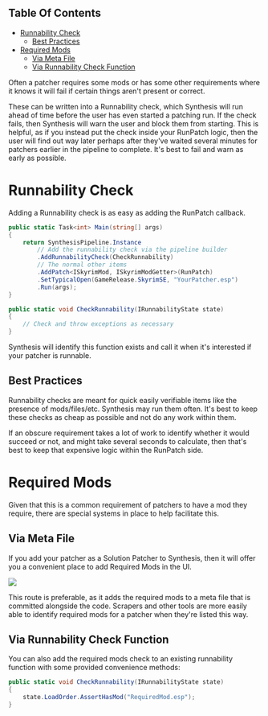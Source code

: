 <!-- START doctoc generated TOC please keep comment here to allow auto update -->
<!-- DON'T EDIT THIS SECTION, INSTEAD RE-RUN doctoc TO UPDATE -->
## Table Of Contents

- [Runnability Check](#runnability-check)
  - [Best Practices](#best-practices)
- [Required Mods](#required-mods)
  - [Via Meta File](#via-meta-file)
  - [Via Runnability Check Function](#via-runnability-check-function)

<!-- END doctoc generated TOC please keep comment here to allow auto update -->

Often a patcher requires some mods or has some other requirements where it knows it will fail if certain things aren't present or correct.

These can be written into a Runnability check, which Synthesis will run ahead of time before the user has even started a patching run.  If the check fails, then Synthesis will warn the user and block them from starting.   This is helpful, as if you instead put the check inside your RunPatch logic, then the user will find out way later perhaps after they've waited several minutes for patchers earlier in the pipeline to complete.  It's best to fail and warn as early as possible.

# Runnability Check
Adding a Runnability check is as easy as adding the RunPatch callback.

```cs
public static Task<int> Main(string[] args)
{
    return SynthesisPipeline.Instance
        // Add the runnability check via the pipeline builder
        .AddRunnabilityCheck(CheckRunnability)
        // The normal other items
        .AddPatch<ISkyrimMod, ISkyrimModGetter>(RunPatch)
        .SetTypicalOpen(GameRelease.SkyrimSE, "YourPatcher.esp")
        .Run(args);
}

public static void CheckRunnability(IRunnabilityState state)
{
    // Check and throw exceptions as necessary
}
```

Synthesis will identify this function exists and call it when it's interested if your patcher is runnable.

## Best Practices
Runnability checks are meant for quick easily verifiable items like the presence of mods/files/etc. 
Synthesis may run them often.  It's best to keep these checks as cheap as possible and not do any work within them.

If an obscure requirement takes a lot of work to identify whether it would succeed or not, and might take several seconds to calculate, then that's best to keep that expensive logic within the RunPatch side.

# Required Mods
Given that this is a common requirement of patchers to have a mod they require, there are special systems in place to help facilitate this.

## Via Meta File
If you add your patcher as a Solution Patcher to Synthesis, then it will offer you a convenient place to add Required Mods in the UI.

![](https://i.imgur.com/hQTP2ni.png)

This route is preferable, as it adds the required mods to a meta file that is committed alongside the code.  Scrapers and other tools are more easily able to identify required mods for a patcher when they're listed this way.

## Via Runnability Check Function
You can also add the required mods check to an existing runnability function with some provided convenience methods:
```cs
public static void CheckRunnability(IRunnabilityState state)
{
    state.LoadOrder.AssertHasMod("RequiredMod.esp");
}
```